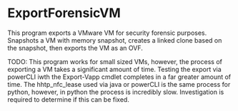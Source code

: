 # ExportForensicVM
This program exports a VMware VM for security forensic purposes. 
Snapshots a VM with memory snapshot, creates a linked clone based on the snapshot, then exports the VM as an OVF.

TODO: This program works for small sized VMs, however, the process of exporting a VM takes a significant amount of time. Testing the export via powerCLI iwth the Export-Vapp cmdlet completes in a far greater amount of time. The hhtp_nfc_lease used via java or powerCLI is the same process for python, however, in python the process is incredibly slow. Investigation is required to determine if this can be fixed.
